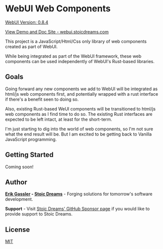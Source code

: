 # WebUI Web Components

[WebUI Version: 0.8.4](https://github.com/StoicDreams/WebUI)

[View Demo and Doc Site - webui.stoicdreams.com](https://webui.stoicdreams.com)

This project is a JavaScript/Html/Css only library of web components created as part of WebUI.

While being integrated as part of the WebUI framework, these web components can be used independently of WebUI's Rust-based libraries.

## Goals

Going forward any new components we add to WebUI will be integrated as html/js web components first, and potentially wrapped with a rust interface if there's a benefit seen to doing so.

Also, existing Rust-based WeUI components will be transitioned to html/js web components as I find time to do so. The existing Rust interfaces are expected to be left intact, at least for the short-term.

I'm just starting to dig into the world of web components, so I'm not sure what the end result will be. But I am excited to be getting back to Vanilla JavaScript programming.

## Getting Started

Coming soon!

## Author

**[Erik Gassler](https://www.erikgassler.com) - [Stoic Dreams](https://www.stoicdreams.com)** - Forging solutions for tomorrow's software development.

**Support** - Visit [Stoic Dreams' GitHub Sponsor page](https://github.com/sponsors/StoicDreams) if you would like to provide support to Stoic Dreams.

## License

[MIT](../LICENSE)
